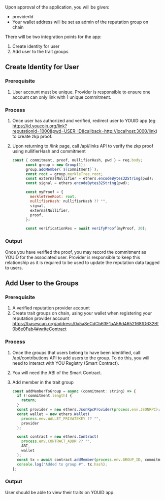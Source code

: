 
Upon approval of the application, you will be given:

-   providerId
-   Your wallet address will be set as admin of the reputation group on chain

There will be two integration points for the app:

1.  Create identity for user
2.  Add user to the trait groups

## Create Identity for User

### Prerequisite

1.  User account must be unique. Provider is responsible to ensure one account can only link with 1 unique commitment.

### Process

1.  Once user has authorized and verified, redirect user to YOUID app (eg: https://id.youcoin.org/link?reputationId=1000&pwd=USER_ID&callback=http://localhost:3000/link) to create zkp proof.
2. Upon returning to /link page, call /api/links API to verify the zkp proof using nullifierHash and commitment
    
    ```jsx
    const { commitment, proof, nullifierHash, pwd } = req.body;
          const group = new Group(1);
          group.addMember(`${commitment}`);
          const root = group.merkleTree.root;
          const externalNullifier = ethers.encodeBytes32String(pwd);
          const signal = ethers.encodeBytes32String(pwd);
    
          const myProof = {
            merkleTreeRoot: root,
            nullifierHash: nullifierHash ?? "",
            signal,
            externalNullifier,
            proof,
          };
    
          const verificationRes = await verifyProof(myProof, 20);
    
    ```
    

### Output

Once you have verified the proof, you may record the commitment as YOUID for the associated user. Provider is responsible to keep this relationship as it is required to be used to update the reputation data tagged to users.

## Add User to the Groups

### Prerequisite

1.  A verified reputation provider account
2. Create trait groups on chain, using your wallet when registering your reputation provider account https://basescan.org/address/0x5a8eCdCb63F1aA56d4652168fD632Bf0b6e0Fab4#writeContract

### Process

1.  Once the groups that users belong to have been identified, call /api/contributions API to add users to the group. To do this, you will need to interact with YOU Registry (Smart Contract).
    
2.  You will need the ABI of the Smart Contract.
    
3.  Add member in the trait group
    
    ```jsx
    const addMemberToGroup = async (commitment: string) => {
      if (!commitment.length) {
        return;
      }
      const provider = new ethers.JsonRpcProvider(process.env.JSONRPC);
      const wallet = new ethers.Wallet(
        process.env.WALLET_PRIVATEKEY ?? "",
        provider
      );
    
      const contract = new ethers.Contract(
        process.env.CONTRACT_ADDR ?? "",
        ABI,
        wallet
      );
      const tx = await contract.addMember(process.env.GROUP_ID, commitment);
      console.log("Added to group #", tx.hash);
    };
    
    ```
    

### Output

User should be able to view their traits on YOUID app.